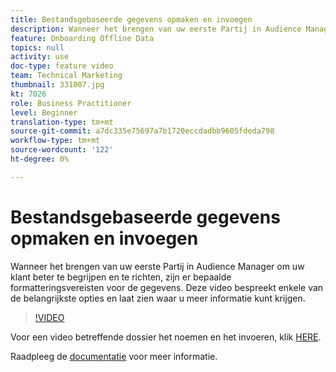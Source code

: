 ```yaml
---
title: Bestandsgebaseerde gegevens opmaken en invoegen
description: Wanneer het brengen van uw eerste Partij in Audience Manager om uw klant beter te begrijpen en te richten, zijn er bepaalde formatteringsvereisten voor de gegevens. Deze video bespreekt enkele van de belangrijkste opties en laat zien waar u meer informatie kunt krijgen.
feature: Onboarding Offline Data
topics: null
activity: use
doc-type: feature video
team: Technical Marketing
thumbnail: 331007.jpg
kt: 7026
role: Business Practitioner
level: Beginner
translation-type: tm+mt
source-git-commit: a7dc335e75697a7b1720eccdadbb9605fdeda798
workflow-type: tm+mt
source-wordcount: '122'
ht-degree: 0%

---
```



# Bestandsgebaseerde gegevens opmaken en invoegen

Wanneer het brengen van uw eerste Partij in Audience Manager om uw klant beter te begrijpen en te richten, zijn er bepaalde formatteringsvereisten voor de gegevens. Deze video bespreekt enkele van de belangrijkste opties en laat zien waar u meer informatie kunt krijgen.

>[!VIDEO](https://video.tv.adobe.com/v/331007/?quality=12&learn=on)

Voor een video betreffende dossier het noemen en het invoeren, klik [HERE](steps-for-ingesting-file-based-data.md).

Raadpleeg de [documentatie](https://experienceleague.adobe.com/docs/audience-manager/user-guide/implementation-integration-guides/sending-audience-data/batch-data-transfer-process/inbound-file-contents.html?) voor meer informatie.
